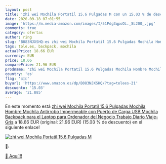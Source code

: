 ```yaml
---
layout: post
title: 'zhi wei Mochila Portatil 15.6 Pulgadas M con un 15.03 % de descuento'
date: 2020-09-18 07:01:55
image: 'https://m.media-amazon.com/images/I/51Pdg3qpoOL._SL200_.jpg'
comments: true
category: ofertas
author: ring
slug: 'B083NJXSHQ-es zhi wei Mochila Portatil 15.6 Pulgadas Mochila Hombre...'
tags: tole.es, backpack, mochila
actualPrice: 18.66 EUR
currency: EUR
price: 18.66
comparePrice: 21.96 EUR
prodname: 'zhi wei Mochila Portatil 15.6 Pulgadas Mochila Hombre Mochila Antirrobo Impermeable con Puerto de Carga USB Mochila Backpack para el Laptop para Ordenador del Negocio Trabajo Diario Viaje-Gris'
country: 'es'
flag: '🇪🇸'
buyurl: 'https://www.amazon.es/dp/B083NJXSHQ/?tag=tolees-21'
descuento: '15.03'
average: '21.885'
---
```


En este momento está [zhi wei Mochila Portatil 15.6 Pulgadas Mochila Hombre Mochila Antirrobo Impermeable con Puerto de Carga USB Mochila Backpack para el Laptop para Ordenador del Negocio Trabajo Diario Viaje-Gris](https://www.amazon.es/dp/B083NJXSHQ/?tag=tolees-21) a 18.66 EUR (original: 21.96 EUR) (15.03 %  de descuento) en el siguiente enlace!

[![zhi wei Mochila Portatil 15.6 Pulgadas M](https://m.media-amazon.com/images/I/51Pdg3qpoOL._SL200_.jpg)](https://www.amazon.es/dp/B083NJXSHQ/?tag=tolees-21)

🔎:


[🛒 Aquí!!!](https://www.amazon.es/dp/B083NJXSHQ/?tag=tolees-21)
